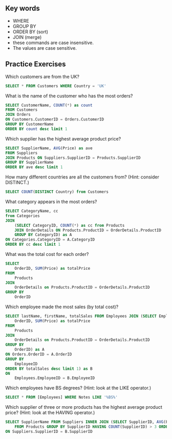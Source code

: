 ## Key words
- WHERE
- GROUP BY
- ORDER BY (sort)
- JOIN (merge)
- these commands are case insensitive.
- The values are case sensitive.



## Practice Exercises
Which customers are from the UK?

```sql
SELECT * FROM Customers WHERE Country = 'UK'
```

What is the name of the customer who has the most orders?

```sql
SELECT CustomerName, COUNT(*) as count
FROM Customers
JOIN Orders
ON Customers.CustomerID = Orders.CustomerID
GROUP BY CustomerName   
ORDER BY count desc limit 1
```
Which supplier has the highest average product price?

```sql
SELECT SupplierName, AVG(Price) as ave
FROM Suppliers
JOIN Products ON Suppliers.SupplierID = Products.SupplierID
GROUP BY SupplierName
ORDER BY ave desc limit 1
```
How many different countries are all the customers from? (Hint: consider DISTINCT.)
```sql
SELECT COUNT(DISTINCT Country) from Customers
```

What category appears in the most orders?
```sql
SELECT CategoryName, cc
from Categories
JOIN
	(SELECT CategoryID, COUNT(*) as cc from Products
    JOIN OrderDetails ON Products.ProductID = OrderDetails.ProductID
    GROUP BY CategoryID) as A
ON Categories.CategoryID = A.CategoryID
ORDER BY cc desc limit 1
```

What was the total cost for each order?
```sql
SELECT
	OrderID, SUM(Price) as totalPrice
FROM
	Products
JOIN
	OrderDetails on Products.ProductID = OrderDetails.ProductID
GROUP BY
	OrderID
```
Which employee made the most sales (by total cost)?
```sql
SELECT lastName, firstName, totalSales FROM Employees JOIN (SELECT EmployeeID, SUM(totalPrice) as totalSales from Orders JOIN (SELECT
	OrderID, SUM(Price) as totalPrice
FROM
	Products
JOIN
	OrderDetails on Products.ProductID = OrderDetails.ProductID
GROUP BY
	OrderID) as A
ON Orders.OrderID = A.OrderID
GROUP BY
	EmployeeID
ORDER BY totalSales desc limit 1) as B
ON
	Employees.EmployeeID = B.EmployeeID
```
Which employees have BS degrees? (Hint: look at the LIKE operator.)
```sql
SELECT * FROM [Employees] WHERE Notes LIKE '%BS%'
```
Which supplier of three or more products has the highest average product price? (Hint: look at the HAVING operator.)
```sql
SELECT SupplierName FROM Suppliers INNER JOIN (SELECT SupplierID, AVG(Price) as avgPrice
	FROM Products GROUP BY SupplierID HAVING COUNT(SupplierID) > 3 ORDER BY avgPrice desc limit 1) as B
ON Suppliers.SupplierID = B.SupplierID
```
